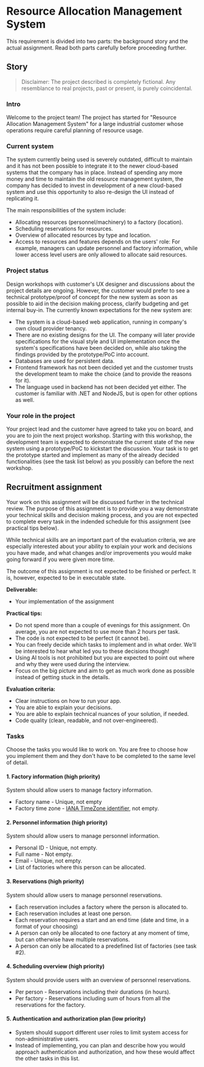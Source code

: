 # Resource Allocation Management System

This requirement is divided into two parts: the background story and the actual assignment. Read both parts carefully before proceeding further.

## Story

> Disclaimer: The project described is completely fictional. Any resemblance to real projects, past or present, is purely coincidental.

### Intro

Welcome to the project team!
The project has started for "Resource Allocation Management System" for a large industrial customer whose operations require careful planning of resource usage.

### Current system

The system currently being used is severely outdated, difficult to maintain and it has not been possible to integrate it to the newer cloud-based systems that the company has in place. Instead of spending any more money and time to maintain the old resource management system, the company has decided to invest in development of a new cloud-based system and use this opportunity to also re-design the UI instead of replicating it.

The main responsibilities of the system include:

- Allocating resources (personnel/machinery) to a factory (location).
- Scheduling reservations for resources.
- Overview of allocated resources by type and location.
- Access to resources and features depends on the users' role: For example, managers can update personnel and factory information, while lower access level users are only allowed to allocate said resources.

### Project status

Design workshops with customer's UX designer and discussions about the project details are ongoing. However, the customer would prefer to see a technical prototype/proof of concept for the new system as soon as possible to aid in the decision making process, clarify budgeting and get internal buy-in. The currently known expectations for the new system are:

- The system is a cloud-based web application, running in company's own cloud provider tenancy.
- There are no existing designs for the UI. The company will later provide specifications for the visual style and UI implementation once the system's specifications have been decided on, while also taking the findings provided by the prototype/PoC into account.
- Databases are used for persistent data.
- Frontend framework has not been decided yet and the customer trusts the development team to make the choice (and to provide the reasons for it).
- The language used in backend has not been decided yet either. The customer is familiar with .NET and NodeJS, but is open for other options as well.

### Your role in the project

Your project lead and the customer have agreed to take you on board, and you are to join the next project workshop. Starting with this workshop, the development team is expected to demonstrate the current state of the new system using a prototype/PoC to kickstart the discussion. Your task is to get the prototype started and implement as many of the already decided functionalities (see the task list below) as you possibly can before the next workshop.

## Recruitment assignment

Your work on this assignment will be discussed further in the technical review. The purpose of this assignment is to provide you a way demonstrate your technical skills and decision making process, and you are not expected to complete every task in the indended schedule for this assignment (see practical tips below).

While technical skills are an important part of the evaluation criteria, we are especially interested about your ability to explain your work and decisions you have made, and what changes and/or improvements you would make going forward if you were given more time.

The outcome of this assignment is not expected to be finished or perfect. It is, however, expected to be in executable state.

**Deliverable:**

- Your implementation of the assignment

**Practical tips:**

- Do not spend more than a couple of evenings for this assignment. On average, you are not expected to use more than 2 hours per task.
- The code is not expected to be perfect (it cannot be).
- You can freely decide which tasks to implement and in what order. We'll be interested to hear what led you to these decisions though!
- Using AI tools is not prohibited but you are expected to point out where and why they were used during the interview.
- Focus on the big picture and aim to get as much work done as possible instead of getting stuck in the details.

**Evaluation criteria:**

- Clear instructions on how to run your app.
- You are able to explain your decisions.
- You are able to explain technical nuances of your solution, if needed.
- Code quality (clean, readable, and not over-engineered).

### Tasks

Choose the tasks you would like to work on. You are free to choose how you implement them and they don't have to be completed to the same level of detail.

#### 1. Factory information (high priority)

System should allow users to manage factory information.

- Factory name - Unique, not empty
- Factory time zone - [IANA TimeZone identifier](https://en.wikipedia.org/wiki/List_of_tz_database_time_zones), not empty.

#### 2. Personnel information (high priority)

System should allow users to manage personnel information.

- Personal ID - Unique, not empty.
- Full name - Not empty.
- Email - Unique, not empty.
- List of factories where this person can be allocated.

#### 3. Reservations (high priority)

System should allow users to manage personnel reservations.

- Each reservation includes a factory where the person is allocated to.
- Each reservation includes at least one person.
- Each reservation requires a start and an end time (date and time, in a format of your choosing)
- A person can only be allocated to one factory at any moment of time, but can otherwise have multiple reservations.
- A person can only be allocated to a predefined list of factories (see task #2).

#### 4. Scheduling overview (high priority)

System should provide users with an overview of personnel reservations.

- Per person - Reservations including their durations (in hours).
- Per factory - Reservations including sum of hours from all the reservations for the factory.

#### 5. Authentication and authorization plan (low priority)

- System should support different user roles to limit system access for non-administrative users.
- Instead of implementing, you can plan and describe how you would approach authentication and authorization, and how these would affect the other tasks in this list.